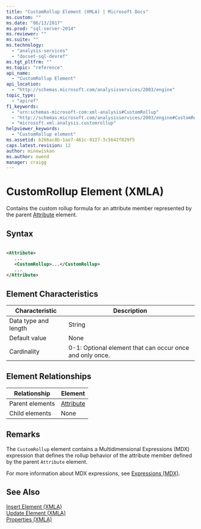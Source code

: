 ```yaml
---
title: "CustomRollup Element (XMLA) | Microsoft Docs"
ms.custom: ""
ms.date: "06/13/2017"
ms.prod: "sql-server-2014"
ms.reviewer: ""
ms.suite: ""
ms.technology: 
  - "analysis-services"
  - "docset-sql-devref"
ms.tgt_pltfrm: ""
ms.topic: "reference"
api_name: 
  - "CustomRollup Element"
api_location: 
  - "http://schemas.microsoft.com/analysisservices/2003/engine"
topic_type: 
  - "apiref"
f1_keywords: 
  - "urn:schemas-microsoft-com:xml-analysis#CustomRollup"
  - "http://schemas.microsoft.com/analysisservices/2003/engine#CustomRollup"
  - "microsoft.xml.analysis.customrollup"
helpviewer_keywords: 
  - "CustomRollup element"
ms.assetid: b266ac8b-1ae7-461c-9127-3c5642f829f5
caps.latest.revision: 12
author: minewiskan
ms.author: owend
manager: craigg
---
```

# CustomRollup Element (XMLA)
  Contains the custom rollup formula for an attribute member represented by the parent [Attribute](attribute-element-xmla.md) element.  
  
## Syntax  
  
```xml  
  
<Attribute>  
   ...  
   <CustomRollup>...</CustomRollup>  
   ...  
</Attribute>  
```  
  
## Element Characteristics  
  
|Characteristic|Description|  
|--------------------|-----------------|  
|Data type and length|String|  
|Default value|None|  
|Cardinality|0-1: Optional element that can occur once and only once.|  
  
## Element Relationships  
  
|Relationship|Element|  
|------------------|-------------|  
|Parent elements|[Attribute](attribute-element-xmla.md)|  
|Child elements|None|  
  
## Remarks  
 The `CustomRollup` element contains a Multidimensional Expressions (MDX) expression that defines the rollup behavior of the attribute member defined by the parent `Attribute` element.  
  
 For more information about MDX expressions, see [Expressions &#40;MDX&#41;](/sql/mdx/expressions-mdx).  
  
## See Also  
 [Insert Element &#40;XMLA&#41;](../xml-elements-commands/insert-element-xmla.md)   
 [Update Element &#40;XMLA&#41;](../xml-elements-commands/update-element-xmla.md)   
 [Properties &#40;XMLA&#41;](xml-elements-properties.md)  
  
  
